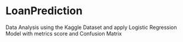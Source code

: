 # LoanPrediction
Data Analysis using the Kaggle Dataset and apply Logistic Regression Model with metrics score and Confusion Matrix
